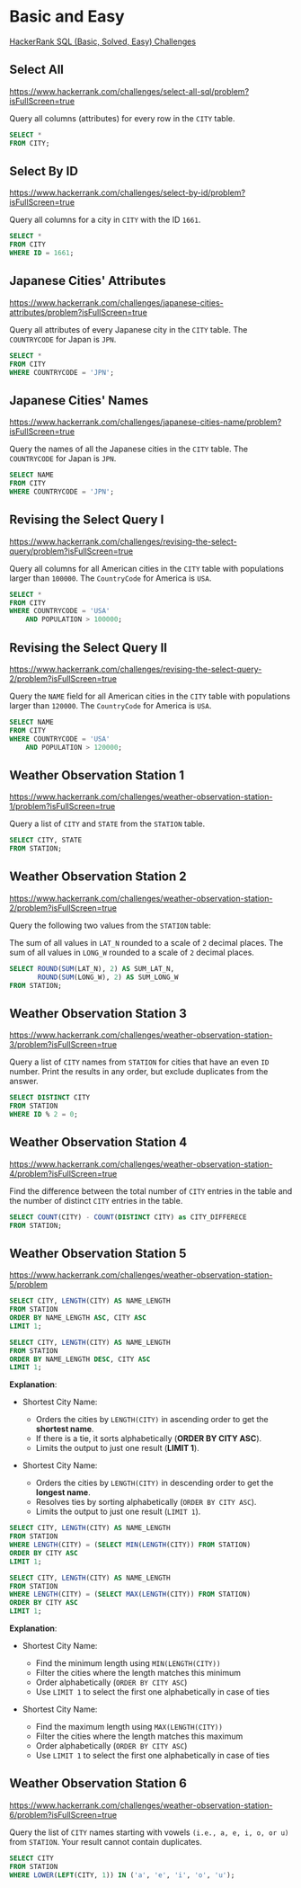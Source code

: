 # Basic and Easy

[HackerRank SQL (Basic, Solved, Easy) Challenges](https://www.hackerrank.com/domains/sql?filters%5Bskills%5D%5B%5D=SQL%20%28Basic%29&filters%5Bstatus%5D%5B%5D=solved&filters%5Bdifficulty%5D%5B%5D=easy
)

## Select All

https://www.hackerrank.com/challenges/select-all-sql/problem?isFullScreen=true

Query all columns (attributes) for every row in the `CITY` table.

```sql
SELECT *
FROM CITY;
```

## Select By ID

https://www.hackerrank.com/challenges/select-by-id/problem?isFullScreen=true

Query all columns for a city in `CITY` with the ID `1661`.

```sql
SELECT *
FROM CITY
WHERE ID = 1661;
```

## Japanese Cities' Attributes

https://www.hackerrank.com/challenges/japanese-cities-attributes/problem?isFullScreen=true

Query all attributes of every Japanese city in the `CITY` table. The `COUNTRYCODE` for Japan is `JPN`.

```sql
SELECT *
FROM CITY
WHERE COUNTRYCODE = 'JPN';
```

## Japanese Cities' Names

https://www.hackerrank.com/challenges/japanese-cities-name/problem?isFullScreen=true

Query the names of all the Japanese cities in the `CITY` table. The `COUNTRYCODE` for Japan is `JPN`.

```sql
SELECT NAME
FROM CITY
WHERE COUNTRYCODE = 'JPN';
```

## Revising the Select Query I

https://www.hackerrank.com/challenges/revising-the-select-query/problem?isFullScreen=true

Query all columns for all American cities in the `CITY` table with populations larger than `100000`. The `CountryCode`
for America is `USA`.

```sql
SELECT *
FROM CITY
WHERE COUNTRYCODE = 'USA'
    AND POPULATION > 100000;
```

## Revising the Select Query II

https://www.hackerrank.com/challenges/revising-the-select-query-2/problem?isFullScreen=true

Query the `NAME` field for all American cities in the `CITY` table with populations larger than `120000`. The
`CountryCode` for America is `USA`.

```sql
SELECT NAME
FROM CITY
WHERE COUNTRYCODE = 'USA'
    AND POPULATION > 120000;
```

## Weather Observation Station 1

https://www.hackerrank.com/challenges/weather-observation-station-1/problem?isFullScreen=true

Query a list of `CITY` and `STATE` from the `STATION` table.

```sql
SELECT CITY, STATE
FROM STATION;
```

## Weather Observation Station 2

https://www.hackerrank.com/challenges/weather-observation-station-2/problem?isFullScreen=true

Query the following two values from the `STATION` table:

The sum of all values in `LAT_N` rounded to a scale of `2` decimal places.
The sum of all values in `LONG_W` rounded to a scale of `2` decimal places.

```sql
SELECT ROUND(SUM(LAT_N), 2) AS SUM_LAT_N,
       ROUND(SUM(LONG_W), 2) AS SUM_LONG_W
FROM STATION;
```

## Weather Observation Station 3

https://www.hackerrank.com/challenges/weather-observation-station-3/problem?isFullScreen=true

Query a list of `CITY` names from `STATION` for cities that have an even `ID` number. Print the results in any order,
but exclude duplicates from the answer.

```sql
SELECT DISTINCT CITY
FROM STATION
WHERE ID % 2 = 0;
```

## Weather Observation Station 4

https://www.hackerrank.com/challenges/weather-observation-station-4/problem?isFullScreen=true

Find the difference between the total number of `CITY` entries in the table and the number of distinct `CITY` entries in
the table.

```sql
SELECT COUNT(CITY) - COUNT(DISTINCT CITY) as CITY_DIFFERECE
FROM STATION;
```

## Weather Observation Station 5

https://www.hackerrank.com/challenges/weather-observation-station-5/problem

```sql
SELECT CITY, LENGTH(CITY) AS NAME_LENGTH
FROM STATION
ORDER BY NAME_LENGTH ASC, CITY ASC
LIMIT 1;

SELECT CITY, LENGTH(CITY) AS NAME_LENGTH
FROM STATION
ORDER BY NAME_LENGTH DESC, CITY ASC
LIMIT 1;
```

**Explanation**:

* Shortest City Name:
  * Orders the cities by `LENGTH(CITY)` in ascending order to get the **shortest name**.
  * If there is a tie, it sorts alphabetically (**ORDER BY CITY ASC**).
  * Limits the output to just one result (**LIMIT 1**).

* Shortest City Name:
  * Orders the cities by `LENGTH(CITY)` in descending order to get the **longest name**.
  * Resolves ties by sorting alphabetically (`ORDER BY CITY ASC`).
  * Limits the output to just one result (`LIMIT 1`).

```sql
SELECT CITY, LENGTH(CITY) AS NAME_LENGTH
FROM STATION
WHERE LENGTH(CITY) = (SELECT MIN(LENGTH(CITY)) FROM STATION)
ORDER BY CITY ASC
LIMIT 1;

SELECT CITY, LENGTH(CITY) AS NAME_LENGTH
FROM STATION
WHERE LENGTH(CITY) = (SELECT MAX(LENGTH(CITY)) FROM STATION)
ORDER BY CITY ASC
LIMIT 1;
```

**Explanation**:

* Shortest City Name:
  * Find the minimum length using `MIN(LENGTH(CITY))`
  * Filter the cities where the length matches this minimum
  * Order alphabetically (`ORDER BY CITY ASC`)
  * Use `LIMIT 1` to select the first one alphabetically in case of ties

* Shortest City Name:
  * Find the maximum length using `MAX(LENGTH(CITY))`
  * Filter the cities where the length matches this maximum
  * Order alphabetically (`ORDER BY CITY ASC`)
  * Use `LIMIT 1` to select the first one alphabetically in case of ties

## Weather Observation Station 6

https://www.hackerrank.com/challenges/weather-observation-station-6/problem?isFullScreen=true

Query the list of `CITY` names starting with vowels `(i.e., a, e, i, o, or u)` from `STATION`. Your result cannot
contain duplicates.

```sql
SELECT CITY
FROM STATION
WHERE LOWER(LEFT(CITY, 1)) IN ('a', 'e', 'i', 'o', 'u');
```
